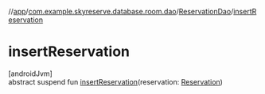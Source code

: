 //[app](../../../index.md)/[com.example.skyreserve.database.room.dao](../index.md)/[ReservationDao](index.md)/[insertReservation](insert-reservation.md)

# insertReservation

[androidJvm]\
abstract suspend fun [insertReservation](insert-reservation.md)(reservation: [Reservation](../../com.example.skyreserve.database.room.entity/-reservation/index.md))
